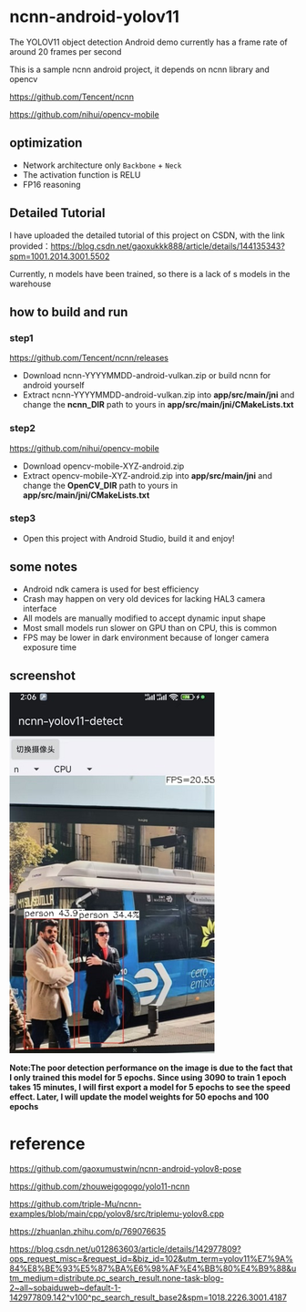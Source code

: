 # ncnn-android-yolov11

The YOLOV11 object detection Android demo currently has a frame rate of around 20 frames per second

This is a sample ncnn android project, it depends on ncnn library and opencv

https://github.com/Tencent/ncnn

https://github.com/nihui/opencv-mobile

## optimization

- Network architecture only `Backbone` + `Neck`
- The activation function is RELU
- FP16 reasoning

## Detailed Tutorial

I have uploaded the detailed tutorial of this project on CSDN, with the link provided：https://blog.csdn.net/gaoxukkk888/article/details/144135343?spm=1001.2014.3001.5502

Currently, n models have been trained, so there is a lack of s models in the warehouse

## how to build and run
### step1
https://github.com/Tencent/ncnn/releases

* Download ncnn-YYYYMMDD-android-vulkan.zip or build ncnn for android yourself
* Extract ncnn-YYYYMMDD-android-vulkan.zip into **app/src/main/jni** and change the **ncnn_DIR** path to yours in **app/src/main/jni/CMakeLists.txt**

### step2
https://github.com/nihui/opencv-mobile

* Download opencv-mobile-XYZ-android.zip
* Extract opencv-mobile-XYZ-android.zip into **app/src/main/jni** and change the **OpenCV_DIR** path to yours in **app/src/main/jni/CMakeLists.txt**

### step3
* Open this project with Android Studio, build it and enjoy!

## some notes
* Android ndk camera is used for best efficiency
* Crash may happen on very old devices for lacking HAL3 camera interface
* All models are manually modified to accept dynamic input shape
* Most small models run slower on GPU than on CPU, this is common
* FPS may be lower in dark environment because of longer camera exposure time

## screenshot
![](screenshot.jpg)

**Note:The poor detection performance on the image is due to the fact that I only trained this model for 5 epochs. Since using 3090 to train 1 epoch takes 15 minutes, I will first export a model for 5 epochs to see the speed effect. Later, I will update the model weights for 50 epochs and 100 epochs**

# reference

https://github.com/gaoxumustwin/ncnn-android-yolov8-pose

https://github.com/zhouweigogogo/yolo11-ncnn

https://github.com/triple-Mu/ncnn-examples/blob/main/cpp/yolov8/src/triplemu-yolov8.cpp

https://zhuanlan.zhihu.com/p/769076635

https://blog.csdn.net/u012863603/article/details/142977809?ops_request_misc=&request_id=&biz_id=102&utm_term=yolov11%E7%9A%84%E8%BE%93%E5%87%BA%E6%98%AF%E4%BB%80%E4%B9%88&utm_medium=distribute.pc_search_result.none-task-blog-2~all~sobaiduweb~default-1-142977809.142^v100^pc_search_result_base2&spm=1018.2226.3001.4187
